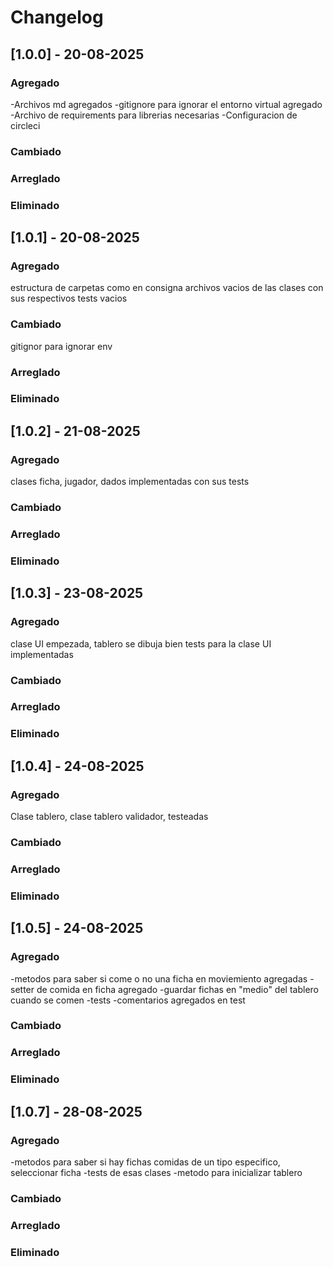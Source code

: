 # Changelog



## [1.0.0] - 20-08-2025

### Agregado
-Archivos md agregados
-gitignore para ignorar el entorno virtual agregado
-Archivo de requirements para librerias necesarias
-Configuracion de circleci
### Cambiado

### Arreglado

### Eliminado

## [1.0.1] - 20-08-2025

### Agregado
estructura de carpetas como en consigna
archivos vacios de las clases con sus respectivos tests vacios
### Cambiado
gitignor para ignorar env
### Arreglado

### Eliminado

## [1.0.2] - 21-08-2025

### Agregado
clases ficha, jugador, dados implementadas con sus tests
### Cambiado
### Arreglado

### Eliminado

## [1.0.3] - 23-08-2025

### Agregado
clase UI empezada, tablero se dibuja bien
tests para la clase UI implementadas
### Cambiado
### Arreglado

### Eliminado

## [1.0.4] - 24-08-2025

### Agregado
Clase tablero, clase tablero validador, testeadas
### Cambiado
### Arreglado

### Eliminado

## [1.0.5] - 24-08-2025

### Agregado
-metodos para saber si come o no una ficha en moviemiento agregadas
-setter de comida en ficha agregado
-guardar fichas en "medio" del tablero cuando se comen
-tests
-comentarios agregados en test
### Cambiado
### Arreglado

### Eliminado

## [1.0.7] - 28-08-2025

### Agregado
-metodos para saber si hay fichas comidas de un tipo especifico, seleccionar ficha
-tests de esas clases
-metodo para inicializar tablero
### Cambiado
### Arreglado

### Eliminado

